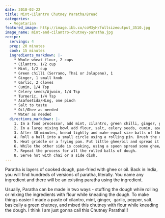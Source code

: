 ```yaml
---
date: 2018-02-22
title: Mint-Cilantro Chutney Paratha/Bread
categories:
  - Vegetarian
featured_image: http://image.ibb.co/coM3yH/fullsizeoutput_3510.jpg
image_name: mint-and-cilantro-chutney-paratha.jpg
recipe:
  servings: 4
  prep: 20 minutes
  cook: 15 minutes
  ingredients_markdown: |-
    * Whole wheat flour, 2 cups
    * Cilantro, 1/2 cup
    * Mint, 1/2 cup
    * Green chilli (Serrano, Thai or Jalapeno), 1 
    * Ginger, 1 small knob
    * Garlic, 2 cloves
    * Cumin, 1/4 Tsp
    * Celery seeds/Ajwain, 1/4 Tsp
    * Turmeric, 1/4 Tsp
    * Asafoetida/Hing, one pinch
    * Salt to taste
    * Oil/Ghee as needed
    * Water as needed
  directions_markdown: |-
    1. In a food processor, add mint, cilantro, green chilli, ginger, garlic, little water (around 1/4 cup) and make a chutney-like puree.
    2. In a large mixing bowl add flour, salt, celery seeds, cumin, asafoetida, turmeric, cilantro-mint chutney and knead to a soft dough. Brush some ghee/oil on all sides of the dough, cover and let it rest for 30 minutes. 
    3. After 30 minutes, knead lightly and make equal size balls of the dough.
    4. Roll a ball into a small circle using a rolling pin. Brush the rolled dough with some ghee or oil and fold it into a semicircle and then once again into a triangle. Rolled the dough to the desired size with an even thickness, using a rolling pin.
    5. Heat griddle or a frying pan. Put little ghee/oil and spread it on the pan. Put rolled bread carefully in the pan and cook on the medium high flame until golden brown. 
    6. While the other side is cooking, using a spoon spread some ghee/oil on the side facing you.Flip and cook the other side until golden brown.
    7. Repeat the process for all the rolled balls of dough.
    8. Serve hot with chai or a side dish.
---
```

Paratha is layers of cooked dough, pan-fried with ghee or oil. Back in India, you will find hundreds of versions of paratha, literally. You name any ingredient and there will be an existing paratha using the ingredient. 

Usually, Paratha can be made in two ways - stuffing the dough while rolling or mixing the ingredients with flour while kneading the dough. To make things easier I made a paste of cilantro, mint, ginger,  garlic, pepper, salt, basically a green chutney, and mixed this chutney with flour while kneading the dough. I think I am just gonna call this Chutney Paratha!!!
